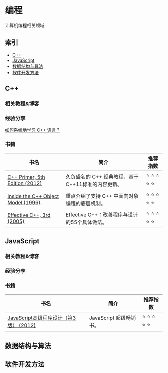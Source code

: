 # 编程

计算机编程相关领域

## 索引

* [C++](#C)
* [JavaScript](#JavaScript)
* [数据结构与算法](#数据结构与算法)
* [软件开发方法](#软件开发方法)


## C++

### 相关教程&博客

### 经验分享

[如何系统地学习 C++ 语言？](https://www.zhihu.com/question/23447320)

### 书籍

| 书名  | 简介 | 推荐指数 |
| ------------- | ------------- | ------------- |
| 	[C++ Primer, 5th Edition (2012)](http://libgen.rs/search.php?req=c%2B%2B+primer+5th&lg_topic=libgen&open=0&view=simple&res=25&phrase=1&column=def)  | 久负盛名的 C++ 经典教程，基于C++11标准的内容更新。  | :star: :star: :star: :star: :star:|
| 	[Inside the C++ Object Model (1996)](http://libgen.rs/search.php?req=inside+c%2B%2B+object+model&open=0&res=25&view=simple&phrase=1&column=def) | 重点介绍了支持 C++ 中面向对象编程的底层机制。 | :star: :star: :star: :star: :star:|
| 	[Effective C++, 3rd (2005)](http://libgen.rs/search.php?req=%09Effective+C%2B%2B+Third+Edition+55+Specific+Ways+to+Improve+Your+Programs+and+scott&open=0&res=25&view=simple&phrase=1&column=def)  | Effective C++：改善程序与设计的55个具体做法。  | :star: :star: :star: :star: :star:|



## JavaScript

### 相关教程&博客

### 经验分享

### 书籍

| 书名  | 简介 | 推荐指数 |
| ------------- | ------------- | ------------- |
| 	[JavaScript高级程序设计（第3版） (2012)](http://libgen.rs/search.php?req=JavaScript%E9%AB%98%E7%BA%A7%E7%A8%8B%E5%BA%8F%E8%AE%BE%E8%AE%A1%EF%BC%88%E7%AC%AC3%E7%89%88%EF%BC%89&open=0&res=25&view=simple&phrase=1&column=def)  | JavaScript 超级畅销书。  | :star: :star: :star: :star: :star:|


## 数据结构与算法

## 软件开发方法
